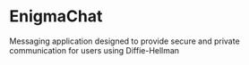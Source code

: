 # EnigmaChat
Messaging application designed to provide secure and private communication for users using Diffie-Hellman

